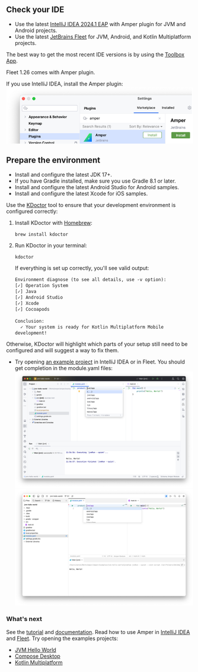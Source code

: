 ## Check your IDE

* Use the latest [IntelliJ IDEA 2024.1 EAP](https://www.jetbrains.com/idea/nextversion/) with Amper plugin for JVM and Android projects.
* Use the latest [JetBrains Fleet](https://www.jetbrains.com/fleet/) for JVM, Android, and Kotlin Multiplatform projects.
 
The best way to get the most recent IDE versions is by using the [Toolbox App](https://www.jetbrains.com/lp/toolbox/).

Fleet 1.26 comes with Amper plugin.

If you use IntelliJ IDEA, install the Amper plugin: ![](images/ij-plugin.png)


## Prepare the environment
- Install and configure the latest JDK 17+.
- If you have Gradle installed, make sure you use Gradle 8.1 or later.
- Install and configure the latest Android Studio for Android samples.
- Install and configure the latest Xcode for iOS samples.

Use the [KDoctor](https://github.com/Kotlin/kdoctor) tool to ensure that your development environment is configured correctly:

1. Install KDoctor with [Homebrew](https://brew.sh/):

    ```text
    brew install kdoctor
    ```

2. Run KDoctor in your terminal:

    ```text
    kdoctor
    ```

   If everything is set up correctly, you'll see valid output:

   ```text
   Environment diagnose (to see all details, use -v option):
   [✓] Operation System
   [✓] Java
   [✓] Android Studio
   [✓] Xcode
   [✓] Cocoapods
   
   Conclusion:
     ✓ Your system is ready for Kotlin Multiplatform Mobile development!
   ```

Otherwise, KDoctor will highlight which parts of your setup still need to be configured and will suggest a way to fix
them.


- Try opening [an example project](../examples/jvm-hello-world) in IntelliJ IDEA or in Fleet. 
  You should get completion in the module.yaml files:
  ![](images/amper-in-ij.png)
  ![](images/amper-in-fleet.png)

### What's next
See the [tutorial](Tutorial.md) and [documentation](Documentation.md). Read how to use Amper in [IntelliJ IDEA](Usage.md#using-amper-in-intellij-idea) and [Fleet](Usage.md#using-amper-in-fleet). Try opening the examples projects:
  - [JVM Hello World](../examples/jvm-kotlin+java)
  - [Compose Desktop](../examples/compose-desktop)
  - [Kotlin Multiplatform](../examples/multiplatform)
